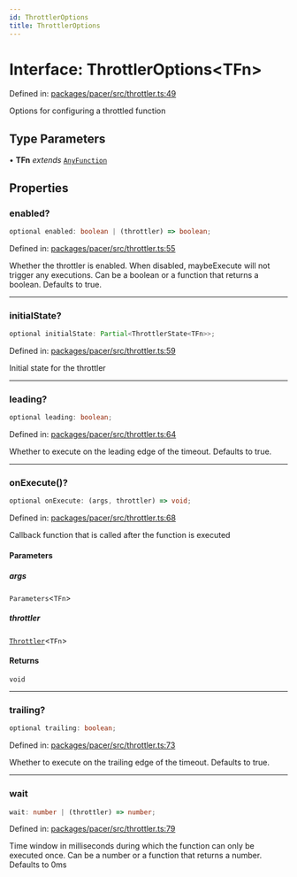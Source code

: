 ```yaml
---
id: ThrottlerOptions
title: ThrottlerOptions
---
```


<!-- DO NOT EDIT: this page is autogenerated from the type comments -->

# Interface: ThrottlerOptions\<TFn\>

Defined in: [packages/pacer/src/throttler.ts:49](https://github.com/TanStack/pacer/blob/main/packages/pacer/src/throttler.ts#L49)

Options for configuring a throttled function

## Type Parameters

• **TFn** *extends* [`AnyFunction`](../../type-aliases/anyfunction.md)

## Properties

### enabled?

```ts
optional enabled: boolean | (throttler) => boolean;
```

Defined in: [packages/pacer/src/throttler.ts:55](https://github.com/TanStack/pacer/blob/main/packages/pacer/src/throttler.ts#L55)

Whether the throttler is enabled. When disabled, maybeExecute will not trigger any executions.
Can be a boolean or a function that returns a boolean.
Defaults to true.

***

### initialState?

```ts
optional initialState: Partial<ThrottlerState<TFn>>;
```

Defined in: [packages/pacer/src/throttler.ts:59](https://github.com/TanStack/pacer/blob/main/packages/pacer/src/throttler.ts#L59)

Initial state for the throttler

***

### leading?

```ts
optional leading: boolean;
```

Defined in: [packages/pacer/src/throttler.ts:64](https://github.com/TanStack/pacer/blob/main/packages/pacer/src/throttler.ts#L64)

Whether to execute on the leading edge of the timeout.
Defaults to true.

***

### onExecute()?

```ts
optional onExecute: (args, throttler) => void;
```

Defined in: [packages/pacer/src/throttler.ts:68](https://github.com/TanStack/pacer/blob/main/packages/pacer/src/throttler.ts#L68)

Callback function that is called after the function is executed

#### Parameters

##### args

`Parameters`\<`TFn`\>

##### throttler

[`Throttler`](../../classes/throttler.md)\<`TFn`\>

#### Returns

`void`

***

### trailing?

```ts
optional trailing: boolean;
```

Defined in: [packages/pacer/src/throttler.ts:73](https://github.com/TanStack/pacer/blob/main/packages/pacer/src/throttler.ts#L73)

Whether to execute on the trailing edge of the timeout.
Defaults to true.

***

### wait

```ts
wait: number | (throttler) => number;
```

Defined in: [packages/pacer/src/throttler.ts:79](https://github.com/TanStack/pacer/blob/main/packages/pacer/src/throttler.ts#L79)

Time window in milliseconds during which the function can only be executed once.
Can be a number or a function that returns a number.
Defaults to 0ms

